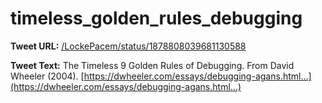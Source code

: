 # timeless_golden_rules_debugging

**Tweet URL:** [/LockePacem/status/1878808039681130588](/LockePacem/status/1878808039681130588)

**Tweet Text:** The Timeless 9 Golden Rules of Debugging. From David Wheeler (2004).
[https://dwheeler.com/essays/debugging-agans.html…](https://dwheeler.com/essays/debugging-agans.html…)
